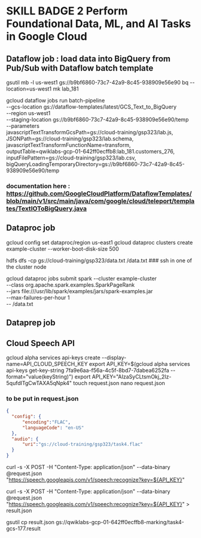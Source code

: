 # SKILL BADGE 2 Perform Foundational Data, ML, and AI Tasks in Google Cloud

## Dataflow job : load data into BigQuery from Pub/Sub with Dataflow batch template

gsutil mb -l us-west1 gs://b9bf6860-73c7-42a9-8c45-938909e56e90
bq --location=us-west1 mk lab_181

gcloud dataflow jobs run batch-pipeline \
--gcs-location gs://dataflow-templates/latest/GCS_Text_to_BigQuery \
--region us-west1 \
--staging-location gs://b9bf6860-73c7-42a9-8c45-938909e56e90/temp \
--parameters \
javascriptTextTransformGcsPath=gs://cloud-training/gsp323/lab.js,\
JSONPath=gs://cloud-training/gsp323/lab.schema,\
javascriptTextTransformFunctionName=transform,\
outputTable=qwiklabs-gcp-01-642ff0ecffb8:lab_181.customers_276,\
inputFilePattern=gs://cloud-training/gsp323/lab.csv,\
bigQueryLoadingTemporaryDirectory=gs://b9bf6860-73c7-42a9-8c45-938909e56e90/temp

### documentation here : https://github.com/GoogleCloudPlatform/DataflowTemplates/blob/main/v1/src/main/java/com/google/cloud/teleport/templates/TextIOToBigQuery.java

## Dataproc job

gcloud config set dataproc/region us-east1
gcloud dataproc clusters create example-cluster --worker-boot-disk-size 500

hdfs dfs -cp gs://cloud-training/gsp323/data.txt /data.txt ### ssh in one of the cluster node

gcloud dataproc jobs submit spark --cluster example-cluster \
  --class org.apache.spark.examples.SparkPageRank \
  --jars file:///usr/lib/spark/examples/jars/spark-examples.jar \
  --max-failures-per-hour 1 \
  -- /data.txt

## Dataprep job

## Cloud Speech API

gcloud alpha services api-keys create --display-name=API_CLOUD_SPEECH_KEY
export API_KEY=$(gcloud alpha services api-keys get-key-string 7fa9e6aa-f56a-4c5f-8bd7-7dabea6252fa --format="value(keyString)")
export API_KEY="AIzaSyCLtsmOkj_2Iz-5qufdITgCwTAXA5qNpk4"
touch request.json
nano request.json

### to be put in request.json
```json
{
  "config": {
      "encoding":"FLAC",
      "languageCode": "en-US"
  },
  "audio": {
      "uri":"gs://cloud-training/gsp323/task4.flac"
  }
}
```

curl -s -X POST -H "Content-Type: application/json" --data-binary @request.json \
"https://speech.googleapis.com/v1/speech:recognize?key=${API_KEY}"

curl -s -X POST -H "Content-Type: application/json" --data-binary @request.json \
"https://speech.googleapis.com/v1/speech:recognize?key=${API_KEY}" > result.json

gsutil cp result.json gs://qwiklabs-gcp-01-642ff0ecffb8-marking/task4-gcs-177.result